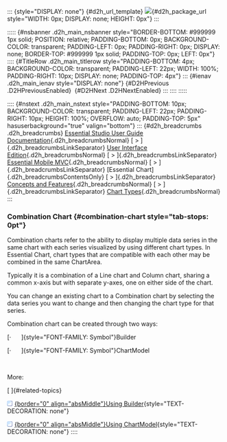 ::: {style="DISPLAY: none"}
[](ms-xhelp:///?Id=d2h_url_template){#d2h_url_template} ![](!package_url!){#d2h_package_url style="WIDTH: 0px; DISPLAY: none; HEIGHT: 0px"}
:::

::::: {#nsbanner .d2h_main_nsbanner style="BORDER-BOTTOM: #999999 1px solid; POSITION: relative; PADDING-BOTTOM: 0px; BACKGROUND-COLOR: transparent; PADDING-LEFT: 0px; PADDING-RIGHT: 0px; DISPLAY: none; BORDER-TOP: #999999 1px solid; PADDING-TOP: 0px; LEFT: 0px"}
:::: {#TitleRow .d2h_main_titlerow style="PADDING-BOTTOM: 4px; BACKGROUND-COLOR: transparent; PADDING-LEFT: 22px; WIDTH: 100%; PADDING-RIGHT: 10px; DISPLAY: none; PADDING-TOP: 4px"}
::: {#ienav .d2h_main_ienav style="DISPLAY: none"}
[](ms-xhelp:///?Id=00eb86b9-597f-4245-aec9-cda7688e3058){#D2HPrevious .D2HPreviousEnabled}  [](ms-xhelp:///?Id=57c937cc-c070-4f8f-9a47-20a874a8f6ac){#D2HNext .D2HNextEnabled}
:::
::::
:::::

:::: {#nstext .d2h_main_nstext style="PADDING-BOTTOM: 10px; BACKGROUND-COLOR: transparent; PADDING-LEFT: 22px; PADDING-RIGHT: 10px; HEIGHT: 100%; OVERFLOW: auto; PADDING-TOP: 5px" hasuserbackground="true" valign="bottom"}
::: {#d2h_breadcrumbs .d2h_breadcrumbs}
[Essential Studio User Guide Documentation](ms-xhelp:///?Id=12457748-09e3-4d74-a240-8e049cedf030){.d2h_breadcrumbsNormal} [ \> ]{.d2h_breadcrumbsLinkSeparator} [User Interface Edition](ms-xhelp:///?Id=c29296b7-531c-413b-a0ec-488ca1f7f669){.d2h_breadcrumbsNormal} [ \> ]{.d2h_breadcrumbsLinkSeparator} [Essential Mobile MVC](ms-xhelp:///?Id=74df42e3-5434-4590-9be6-3ae2f911cbbc){.d2h_breadcrumbsNormal} [ \> ]{.d2h_breadcrumbsLinkSeparator} [Essential Chart]{.d2h_breadcrumbsContentsOnly} [ \> ]{.d2h_breadcrumbsLinkSeparator} [Concepts and Features](ms-xhelp:///?Id=3ad70cf2-cd29-4b18-a1b2-a2e64b23e565){.d2h_breadcrumbsNormal} [ \> ]{.d2h_breadcrumbsLinkSeparator} [Chart Types](ms-xhelp:///?Id=e84f5f36-1091-48db-bc5c-5f46f6a5e9a5){.d2h_breadcrumbsNormal}
:::

### Combination Chart {#combination-chart style="tab-stops: 0pt"}

Combination charts refer to the ability to display multiple data series in the same chart with each series visualized by using different chart types. In Essential Chart, chart types that are compatible with each other may be combined in the same ChartArea.

Typically it is a combination of a Line chart and Column chart, sharing a common x-axis but with separate y-axes, one on either side of the chart.

You can change an existing chart to a Combination chart by selecting the data series you want to change and then changing the chart type for that series.    

Combination chart can be created through two ways:

[·      ]{style="FONT-FAMILY: Symbol"}Builder

[·      ]{style="FONT-FAMILY: Symbol"}ChartModel

 

More:

[ ]{#related-topics}

[![](button.gif){border="0" align="absMiddle"}Using Builder](ms-xhelp:///?Id=7a726058-5c48-4afa-8015-42022ae91886){style="TEXT-DECORATION: none"}

[![](button.gif){border="0" align="absMiddle"}Using ChartModel](ms-xhelp:///?Id=196baec6-f45d-4165-a703-32eafcdf4a47){style="TEXT-DECORATION: none"}
::::
